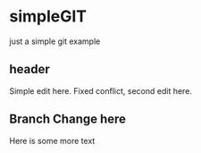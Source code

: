 # simpleGIT
just a simple git example

header
---
Simple edit here.
Fixed conflict, second edit here.

 Branch Change here
 ---

Here is some more text
